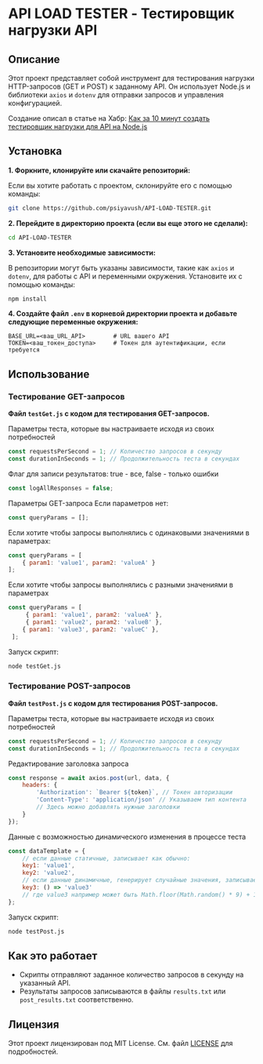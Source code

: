 # API LOAD TESTER - Тестировщик нагрузки API

## Описание

Этот проект представляет собой инструмент для тестирования нагрузки HTTP-запросов (GET и POST) к заданному API. Он использует Node.js и библиотеки `axios` и `dotenv` для отправки запросов и управления конфигурацией.

Создание описал в статье на Хабр: [Как за 10 минут создать тестировщик нагрузки для API на Node.js](https://habr.com/ru/articles/870154/)

## Установка

**1. Форкните, клонируйте или скачайте репозиторий:**

Если вы хотите работать с проектом, склонируйте его с помощью команды:

```bash
git clone https://github.com/psiyavush/API-LOAD-TESTER.git
```
**2. Перейдите в директорию проекта (если вы еще этого не сделали):**

```bash
cd API-LOAD-TESTER
```

**3. Установите необходимые зависимости:**

В репозитории могут быть указаны зависимости, такие как `axios` и `dotenv`, для работы с API и переменными окружения. Установите их с помощью команды:

```bash
npm install
```

**4. Создайте файл `.env` в корневой директории проекта и добавьте следующие переменные окружения:**

```plaintext
BASE_URL=<ваш_URL_API>        # URL вашего API
TOKEN=<ваш_токен_доступа>     # Токен для аутентификации, если требуется
```
## Использование

### Тестирование GET-запросов

**Файл `testGet.js` с кодом для тестирования GET-запросов.**

Параметры теста, которые вы настраиваете исходя из своих потребностей

```javascript
const requestsPerSecond = 1; // Количество запросов в секунду
const durationInSeconds = 1; // Продолжительность теста в секундах
```

Флаг для записи результатов: true - все, false - только ошибки
```javascript
const logAllResponses = false;
```

Параметры GET-запроса
Если параметров нет:
```javascript
const queryParams = [];
```

Если хотите чтобы запросы выполнялись с одинаковыми значениями в параметрах:
```javascript
const queryParams = [
    { param1: 'value1', param2: 'valueA' }
];
```

Если хотите чтобы запросы выполнялись с разными значениями в параметрах
```javascript
const queryParams = [
     { param1: 'value1', param2: 'valueA' },
     { param1: 'value2', param2: 'valueB' },
    { param1: 'value3', param2: 'valueC' },
 ];
 ```

Запуск скрипт:

```bash
node testGet.js
```

### Тестирование POST-запросов

**Файл `testPost.js` с кодом для тестирования POST-запросов.**

Параметры теста, которые вы настраиваете исходя из своих потребностей

```javascript
const requestsPerSecond = 1; // Количество запросов в секунду
const durationInSeconds = 1; // Продолжительность теста в секундах
```

Редактирование заголовка запроса
```javascript
const response = await axios.post(url, data, {
    headers: {
        'Authorization': `Bearer ${token}`, // Токен авторизации
        'Content-Type': 'application/json' // Указываем тип контента
        // Здесь можно добавлять нужные заголовки
    }
});
```

Данные с возможностью динамического изменения в процессе теста
```javascript
const dataTemplate = {
    // если данные статичные, записывает как обычно:
    key1: 'value1', 
    key2: 'value2',
    // если данные динамичные, генерирует случайные значения, записывает так
    key3: () => 'value3'
    // где value3 например может быть Math.floor(Math.random() * 9) + 1
};
```

Запуск скрипт:

   ```bash
   node testPost.js
   ```

## Как это работает

- Скрипты отправляют заданное количество запросов в секунду на указанный API.
- Результаты запросов записываются в файлы `results.txt` или `post_results.txt` соответственно.

## Лицензия

Этот проект лицензирован под MIT License. См. файл [LICENSE](LICENSE) для подробностей.
